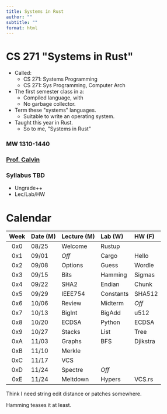 ```yaml
---
title: Systems in Rust
author: ""
subtitle: ""
format: html
---
```


# CS 271 "Systems in Rust"

- Called:
    - CS 271: Systems Programming
    - CS 271: Sys Programming, Computer Arch
- The first semester class in a:
    - Compiled language, with
    - No garbage collector.
- Term these "systems" languages.
    - Suitable to write an operating system.
- Taught this year in Rust.
    - So to me, "Systems in Rust"

### MW 1310-1440

### [Prof. Calvin](mailto:ckdeutschbein@willamette.edu)

### Syllabus TBD

- Ungrade++
- Lec/Lab/HW

# Calendar

|Week|Date (M)|Lecture (M)|Lab (W)|HW (F)|
|:--:|:---|:----|:-------|:-------|
|0x0|08/25|Welcome|Rustup||
|0x1|09/01|*Off*|Cargo|Hello|
|0x2|09/08|Options|Guess|Wordle|
|0x3|09/15|Bits|Hamming|Sigmas|
|0x4|09/22|SHA2|Endian|Chunk|
|0x5|09/29|IEEE754|Constants|SHA512|
|0x6|10/06|Review|Midterm|*Off*|
|0x7|10/13|BigInt|BigAdd|u512|
|0x8|10/20|ECDSA|Python|ECDSA|
|0x9|10/27|Stacks|List|Tree|
|0xA|11/03|Graphs|BFS|Djikstra|
|0xB|11/10|Merkle|||
|0xC|11/17|VCS||
|0xD|11/24|Spectre|*Off*|
|0xE|11/24|Meltdown|Hypers|VCS.rs|

Think I need string edit distance or patches somewhere. 

Hamming teases it at least.